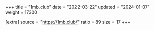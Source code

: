 +++
title = "1mb.club"
date = "2022-03-22"
updated = "2024-01-07"
weight = 17300

[extra]
source = "https://1mb.club/"
ratio = 89
size = 17
+++
